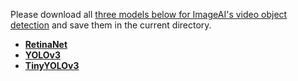 Please download all [three models below for ImageAI's video object detection](https://github.com/OlafenwaMoses/ImageAI/tree/master/imageai/Detection) and save them in the current directory.

* **[RetinaNet](https://github.com/OlafenwaMoses/ImageAI/releases/download/3.0.0-pretrained/retinanet_resnet50_fpn_coco-eeacb38b.pth)**
* **[YOLOv3](https://github.com/OlafenwaMoses/ImageAI/releases/download/3.0.0-pretrained/yolov3.pt)** 
* **[TinyYOLOv3](https://github.com/OlafenwaMoses/ImageAI/releases/download/3.0.0-pretrained/tiny-yolov3.pt)**